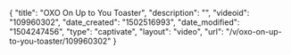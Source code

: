 {
    "title": "OXO On Up to You Toaster",
    "description": "",
    "videoid": "109960302",
    "date_created": "1502516993",
    "date_modified": "1504247456",
    "type": "captivate",
    "layout": "video",
    "url": "\/v\/oxo-on-up-to-you-toaster\/109960302"
}